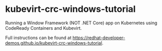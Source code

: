 # kubevirt-crc-windows-tutorial
Running a Window Framework (NOT .NET Core) app on Kubernetes using CodeReady Containers and Kubevirt.

Full instructions can be found at https://redhat-developer-demos.github.io/kubevirt-crc-windows-tutorial.